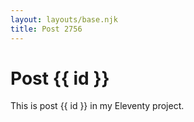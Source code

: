 ```yaml
---
layout: layouts/base.njk
title: Post 2756
---
```


# Post {{ id }}

This is post {{ id }} in my Eleventy project.
